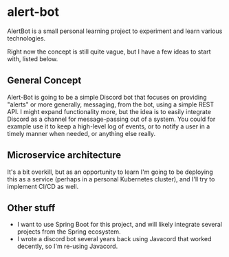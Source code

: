 # alert-bot
AlertBot is a small personal learning project to experiment and learn various technologies.

Right now the concept is still quite vague, but I have a few ideas to start with, listed below.


## General Concept

Alert-Bot is going to be a simple Discord bot that focuses on providing "alerts" or more generally, messaging, from the bot, using a simple REST API.
I might expand functionality more, but the idea is to easily integrate Discord as a channel for message-passing out of a system. You could for example use it to keep a high-level log of events, or to notify a user in a timely manner when needed, or anything else really.


## Microservice architecture

It's a bit overkill, but as an opportunity to learn I'm going to be deploying this as a service (perhaps in a personal Kubernetes cluster), and I'll try to implement CI/CD as well.


## Other stuff

- I want to use Spring Boot for this project, and will likely integrate several projects from the Spring ecosystem.
- I wrote a discord bot several years back using Javacord that worked decently, so I'm re-using Javacord.
